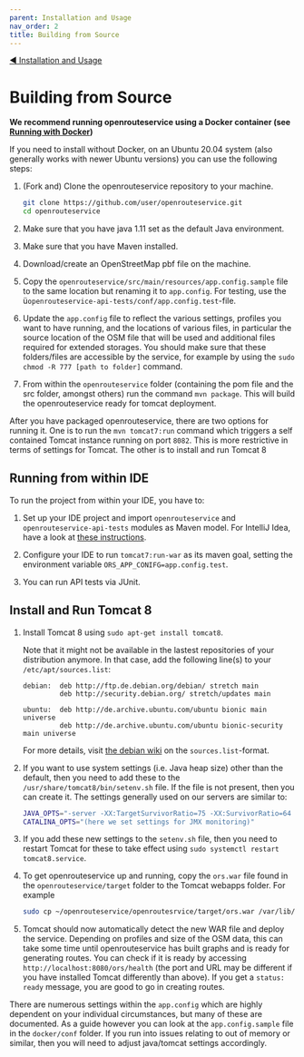 ```yaml
---
parent: Installation and Usage
nav_order: 2
title: Building from Source
---
```


[:arrow_backward:  Installation and Usage](Installation-and-Usage)
# Building from Source

**We recommend running openrouteservice using a Docker container (see [Running with Docker](Running-with-Docker))**

If you need to install without Docker, on an Ubuntu 20.04 system (also generally works with newer Ubuntu versions) you can use the following steps:

  1. (Fork and) Clone the openrouteservice repository to your machine.
      ```bash
      git clone https://github.com/user/openrouteservice.git
      cd openrouteservice
      ```

  2. Make sure that you have java 1.11 set as the default Java environment.
  3. Make sure that you have Maven installed.
  4. Download/create an OpenStreetMap pbf file on the machine.
  5. Copy the `openrouteservice/src/main/resources/app.config.sample` file to
     the same location but renaming it to `app.config`.  For testing, use the
     ü`openrouteservice-api-tests/conf/app.config.test`-file.
  6. Update the `app.config` file to reflect the various settings, profiles you
     want to have running, and the locations of various files, in particular
     the source location of the OSM file that will be used and additional files
     required for extended storages. You should make sure that these folders/files
     are accessible by the service, for example by using the `sudo chmod -R 777
     [path to folder]` command.
  7. From within the `openrouteservice` folder (containing the pom file and the
     src folder, amongst others) run the command `mvn package`. This will build
     the openrouteservice ready for tomcat deployment.

After you have packaged openrouteservice, there are two options for running it.
One is to run the `mvn tomcat7:run` command which triggers a self contained
Tomcat instance running on port `8082`.  This is more restrictive in terms of
settings for Tomcat. The other is to install and run Tomcat 8 

## Running from within IDE

To run the project from within your IDE, you have to:

  1. Set up your IDE project and import `openrouteservice` and
     `openrouteservice-api-tests` modules as Maven model.
     For IntelliJ Idea, have a look at [these instructions](Opening-Project-In-IntelliJ).

  2. Configure your IDE to run `tomcat7:run-war` as its maven goal, setting the
     environment variable `ORS_APP_CONIFG=app.config.test`.

  3. You can run API tests via JUnit.

## Install and Run Tomcat 8

  1. Install Tomcat 8 using `sudo apt-get install tomcat8`.

     Note that it might not be available in the lastest repositories of your distribution anymore.
     In that case, add the following line(s) to your `/etc/apt/sources.list`:
     ```
     debian:  deb http://ftp.de.debian.org/debian/ stretch main
              deb http://security.debian.org/ stretch/updates main

     ubuntu:  deb http://de.archive.ubuntu.com/ubuntu bionic main universe
              deb http://de.archive.ubuntu.com/ubuntu bionic-security main universe
     ```
     For more details, visit [the debian wiki](https://wiki.debian.org/SourcesList) on the `sources.list`-format.

  2. If you want to use system settings (i.e. Java heap size) other than the
     default, then you need to add these to the
     `/usr/share/tomcat8/bin/setenv.sh` file. If the file is not present, then you
     can create it. The settings generally used on our servers are similar to:

     ```bash
     JAVA_OPTS="-server -XX:TargetSurvivorRatio=75 -XX:SurvivorRatio=64 -XX:MaxTenuringThreshold=3 -XX:+UseConcMarkSweepGC -XX:+UseParNewGC -XX:ParallelGCThreads=4 -Xms105g -Xmx105g -XX:MaxMetaspaceSize=50m"
     CATALINA_OPTS="(here we set settings for JMX monitoring)"
     ```

  3. If you add these new settings to the `setenv.sh` file, then you need to
     restart Tomcat for these to take effect using `sudo systemctl restart
     tomcat8.service`.
  4. To get openrouteservice up and running, copy the `ors.war` file found in
     the `openrouteservice/target` folder to the Tomcat webapps folder. For
     example

     ```bash
     sudo cp ~/openrouteservice/openroutesrvice/target/ors.war /var/lib/tomcat8/webapps/
     ```

  5. Tomcat should now automatically detect the new WAR file and deploy the
     service. Depending on profiles and size of the OSM data, this can take
     some time until openrouteservice has built graphs and is ready for generating
     routes. You can check if it is ready by accessing
     `http://localhost:8080/ors/health` (the port and URL may be different if you
     have installed Tomcat differently than above). If you get a `status: ready`
     message, you are good to go in creating routes.

There are numerous settings within the `app.config` which are highly dependent on your individual circumstances, but many of these are documented. As a guide however you can look at the `app.config.sample` file in the `docker/conf` folder. If you run into issues relating to out of memory or similar, then you will need to adjust java/tomcat settings accordingly.
